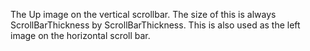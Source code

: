 The Up image on the vertical scrollbar. The size of this is always
ScrollBarThickness by ScrollBarThickness. This is also used as the left
image on the horizontal scroll bar.